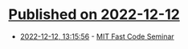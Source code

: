 # [Published on 2022-12-12](index.md)

* [2022-12-12, 13:15:56](https://news.ycombinator.com/item?id=33954314) - [MIT Fast Code Seminar](http://fast-code.csail.mit.edu/)

